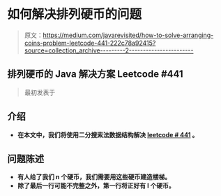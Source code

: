 # 如何解决排列硬币的问题

> 原文：<https://medium.com/javarevisited/how-to-solve-arranging-coins-problem-leetcode-441-222c78a92415?source=collection_archive---------2----------------------->

## 排列硬币的 Java 解决方案 Leetcode #441

> 最初发表于[](https://asyncq.com/remove-element-from-an-array)

## **介绍**

*   **在本文中，我们将使用二分搜索法数据结构解决 [leetcode # 441](https://leetcode.com/problems/arranging-coins/) 。**

## **问题陈述**

*   **有人给了我们 n 个硬币，我们需要用这些硬币建造楼梯。**
*   **除了最后一行可能不完整之外，第一行将正好有 I 个硬币。**